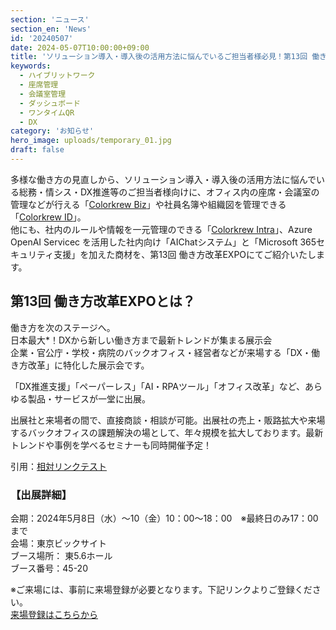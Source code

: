 ```yaml
---
section: 'ニュース'
section_en: 'News'
id: '20240507'
date: 2024-05-07T10:00:00+09:00
title: 'ソリューション導入・導入後の活用方法に悩んでいるご担当者様必見！第13回 働き方改革EXPOにて「Colorkrew Biz」、「Colorkrew ID」、「Colorkrew Intra」 、社内向け「AIChatシステム」、 「Microsoft 365セキュリティ支援」の商材で出展'
keywords:
  - ハイブリットワーク
  - 座席管理
  - 会議室管理
  - ダッシュボード
  - ワンタイムQR
  - DX
category: 'お知らせ'
hero_image: uploads/temporary_01.jpg
draft: false
---
```


多様な働き方の見直しから、ソリューション導入・導入後の活用方法に悩んでいる総務・情シス・DX推進等のご担当者様向けに、オフィス内の座席・会議室の管理などが行える「[Colorkrew Biz](https://colorkrewbiz.com/)」や社員名簿や組織図を管理できる「[Colorkrew ID](https://www.colorkrew.com/services/colorkrew-id/)」。  
他にも、社内のルールや情報を一元管理のできる「[Colorkrew Intra](https://www.colorkrew.com/services/intra/)」、Azure OpenAI Servicec を活用した社内向け「AIChatシステム」と「Microsoft 365セキュリティ支援」を加えた商材を、第13回 働き方改革EXPOにてご紹介いたします。

## 第13回 働き方改革EXPOとは？
働き方を次のステージへ。  
日本最大*！DXから新しい働き方まで最新トレンドが集まる展示会  
企業・官公庁・学校・病院のバックオフィス・経営者などが来場する「DX・働き方改革」に特化した展示会です。

「DX推進支援」「ペーパーレス」「AI・RPAツール」「オフィス改革」など、あらゆる製品・サービスが一堂に出展。

出展社と来場者の間で、直接商談・相談が可能。出展社の売上・販路拡大や来場するバックオフィスの課題解決の場として、年々規模を拡大しております。最新トレンドや事例を学べるセミナーも同時開催予定！

引用：[相対リンクテスト](/)

### 【出展詳細】

会期：2024年5月8日（水）～10（金）10：00～18：00　※最終日のみ17：00まで  
会場：東京ビックサイト  
ブース場所： 東5.6ホール  
ブース番号：45-20

※ご来場には、事前に来場登録が必要となります。下記リンクよりご登録ください。  
[来場登録はこちらから](https://www.office-expo.jp/tokyo/ja-jp/about/ws.html)
